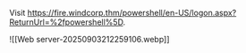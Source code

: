 Visit https://fire.windcorp.thm/powershell/en-US/logon.aspx?ReturnUrl=%2fpowershell%5D.

![[Web server-20250903212259106.webp]]

